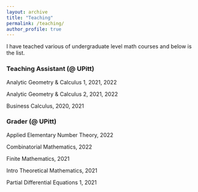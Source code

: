 ```yaml
---
layout: archive
title: "Teaching"
permalink: /teaching/
author_profile: true
---
```


I have teached various of undergraduate level math courses and below is the list.


### Teaching Assistant (@ UPitt)

<!-- #### MIT -->

Analytic Geometry & Calculus 1, 2021, 2022

Analytic Geometry & Calculus 2, 2021, 2022

Business Calculus, 2020, 2021

### Grader (@ UPitt)

Applied Elementary Number Theory, 2022

Combinatorial Mathematics, 2022

Finite Mathematics, 2021

Intro Theoretical Mathematics, 2021

Partial Differential Equations 1, 2021
